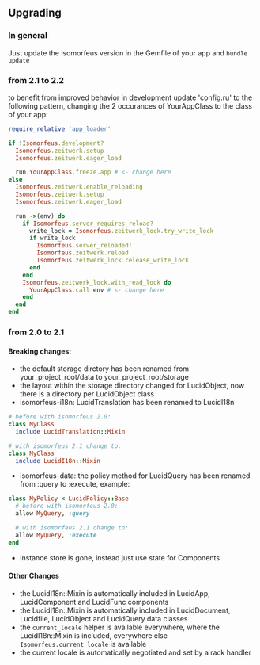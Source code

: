 ## Upgrading

### In general

Just update the isomorfeus version in the Gemfile of your app and `bundle update`

### from 2.1 to 2.2

to benefit from improved behavior in development update 'config.ru' to the following pattern,
changing the 2 occurances of YourAppClass to the class of your app:
```ruby
require_relative 'app_loader'

if !Isomorfeus.development?
  Isomorfeus.zeitwerk.setup
  Isomorfeus.zeitwerk.eager_load

  run YourAppClass.freeze.app # <- change here
else
  Isomorfeus.zeitwerk.enable_reloading
  Isomorfeus.zeitwerk.setup
  Isomorfeus.zeitwerk.eager_load

  run ->(env) do
    if Isomorfeus.server_requires_reload?
      write_lock = Isomorfeus.zeitwerk_lock.try_write_lock
      if write_lock
        Isomorfeus.server_reloaded!
        Isomorfeus.zeitwerk.reload
        Isomorfeus.zeitwerk_lock.release_write_lock
      end
    end
    Isomorfeus.zeitwerk_lock.with_read_lock do
      YourAppClass.call env # <- change here
    end
  end
end
```

### from 2.0 to 2.1

#### Breaking changes:
- the default storage dirctory has been renamed from your_project_root/data to your_project_root/storage
- the layout within the storage directory changed for LucidObject, now there is a directory per LucidObject class
- isomorfeus-i18n: LucidTranslation has been renamed to LucidI18n
```ruby
# before with isomorfeus 2.0:
class MyClass
  include LucidTranslation::Mixin

# with isomorfeus 2.1 change to:
class MyClass
  include LucidI18n::Mixin
```
- isomorfeus-data: the policy method for LucidQuery has been renamed from :query to :execute, example:
```ruby
class MyPolicy < LucidPolicy::Base
  # before with isomorfeus 2.0:
  allow MyQuery, :query

  # with isomorfeus 2.1 change to:
  allow MyQuery, :execute
end
```
- instance store is gone, instead just use state for Components

#### Other Changes
- the LucidI18n::Mixin is automatically included in LucidApp, LucidComponent and LucidFunc components
- the LucidI18n::Mixin is automatically included in LucidDocument, Lucidfile, LucidObject and LucidQuery data classes
- the `current_locale` helper is available everywhere, where the LucidI18n::Mixin is included, everywhere else `Isomorfeus.current_locale` is available
- the current locale is automatically negotiated and set by a rack handler

